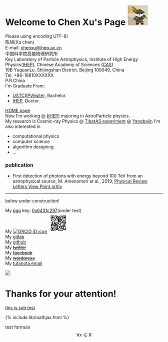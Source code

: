 Welcome to Chen Xu's Page  <a href="url"><img src="png/panda.jpg" height="64" width="64" ></a>
==========================
<!-- ![](png/panda.jpg)  -->
Please using encoding UTF-8!  
陈旭(Xu chen)  
E-mail: [chenxu@ihep.ac.cn](mailto:chenxu@ihep.ac.cn)  
中国科学院高能物理研究所  
Key Laboratory of Particle Astrophysics, Institute of High Energy
Physics([IHEP](http://www.ihep.ac.cn/)), Chinese Academy of Sciences ([CAS](http://www.ucas.ac.cn))  
19B YuquanLu, Shijingshan District, Beijing 100049, China  
Tel: +86-18810XXXXXX  
P.R.China  
I'm Graduate From:
* [USTC](http://www.ustc.edu.cn/)([IPV6site](http://www6.ustc.edu.cn/)), Bachelor.  
* [IHEP](http://www.ihep.ac.cn/), Doctor.  

[HOME page](https://cxwx.github.io/chenxu.github.io/)  
Now I'm working @ [(IHEP)](http://www.ihep.ac.cn/) majoring in
AstroParticle physics.  
My research is Cosmic-ray Physics @ [TibetAS experiment](http://www.icrr.u-tokyo.ac.jp/em/index-j.html) @
[Yangbajin](https://www.google.com/maps/place/Yangbajingzhen,+Damxung,+Lhasa,+Tibet,+China/@30.1025444,90.521673,241m/data=!3m1!1e3!4m5!3m4!1s0x3761813f80b3196f:0x32dc6ce0aedf610d!8m2!3d30.095327!4d90.539259)
I'm also interested in 
* computational physics 
* computer science
* algorithm designing
* ...

### publication
* First detection of photons with energy beyond 100 TeV from an astrophysical source,
M. Amenomori et al., 2019, [Physical Review Letters](https://journals.aps.org/prl/abstract/10.1103/PhysRevLett.123.051101),[View Point](https://physics.aps.org/articles/v12/87),[arXiv](https://arxiv.org/abs/1906.05521)

--------------------------------------------------------------

below under construction!

My [pgp](http://pgp.ustc.edu.cn/pks/lookup?search=0x6431C297&op=index) key: [0x6431c297](https://pgp.mit.edu/pks/lookup?op=get&search=0xB02062696431C297)(under test)  
My [![ORCID iD icon](https://orcid.org/sites/default/files/images/orcid_16x16.png)](https://orcid.org/0000-0001-6719-1698)  <a href="url"><img src="png/ORCID.png" height="64" width="64" ></a>   
My [gitlab](https://git.lug.ustc.edu.cn/chenxu)  
My [github](https://github.com/cxwx)  
My <del>[twitter](https://twitter.com/search?q=ihep2020)</del>     
My <del>[facebook]()</del>  
My <del>[wordpress]()</del>  
My [tutanota email](mailto:chenxu@tutanota.com
)

[![](https://www.clustrmaps.com/map_v2.png?d=-SvaW1rNLJHbJW2rbPk6w8DxmaTl8l0C8fLGqzrNlCE&cl=ffffff)](https://clustrmaps.com/site/1atth)


Thanks for your attention!
==========================

[this is sub test](sub/test.md)

<script src="https://cdn.mathjax.org/mathjax/latest/MathJax.js?config=TeX-AMS-MML_HTMLorMML" type="text/javascript"></script>
{% include lib/mathjax.html %}

test formula $$\forall x \in R$$
